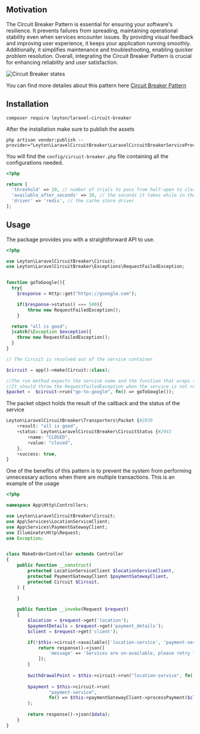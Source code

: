 ## Motivation
The Circuit Breaker Pattern is essential for ensuring your software's resilience. It prevents failures from spreading, maintaining operational stability even when services encounter issues. By providing visual feedback and improving user experience, it keeps your application running smoothly. Additionally, it simplifies maintenance and troubleshooting, enabling quicker problem resolution. Overall, integrating the Circuit Breaker Pattern is crucial for enhancing reliability and user satisfaction.

![Circuit Breaker states](https://github.com/leyton-group/laravel-circuit-breaker/assets/12276076/64e09281-f2c0-4cd2-9b7f-f268bc6e779a)


You can find more detailes about this pattern here [Circuit Breaker Pattern](https://learn.microsoft.com/en-us/azure/architecture/patterns/circuit-breaker)
## Installation
````
composer require leyton/laravel-circuit-breaker
````
After the installation make sure to publish the assets
````
php artisan vendor:publish --provider="Leyton\LaravelCircuitBreaker\LaravelCircuitBreakerServiceProvider"
````

You will find the ````config/circuit-breaker.php```` file containing all the configurations needed.
````php
<?php

return [
  'threshold' => 10, // number of trials to pass from half-open to closed/open and from closed to half-open
  'available_after_seconds' => 10, // the seconds it takes while in the open status
  'driver' => 'redis', // the cache store driver
];
````
## Usage

The package provides you with a straightforward API to use.

````php
<?php

use Leyton\LaravelCircuitBreaker\Circuit;
use Leyton\LaravelCircuitBreaker\Exceptions\RequestFailedException;


function goToGoogle(){
  try{
    $response = Http::get("https://gooogle.com");

    if($response->status() === 500){
        throw new RequestFailedException();
    }

  return "all is good";
  }catch(\Exception $exception){
    throw new RequestFailedException();
  }
}

// The Circuit is resolved out of the service container

$circuit = app()->make(Circuit::class);

//The run method expects the service name and the function that wraps the service
//It should throw the RequestFailedException when the service is not responding as expected
$packet =  $circuit->run("go-to-google", fn() => goToGoogle());

````
The packet object holds the result of the callback and the status of the service

````php
Leyton\LaravelCircuitBreaker\Transporters\Packet {#2939
    +result: "all is good",
    +status: Leyton\LaravelCircuitBreaker\CircuitStatus {#2943
        +name: "CLOSED",
        +value: "closed",
    },
    +success: true,
}

````

One of the benefits of this pattern is to prevent the system from performing unnecessary actions when there are multiple transactions.
This is an example of the usage

````php
<?php

namespace App\Http\Controllers;

use Leyton\LaravelCircuitBreaker\Circuit;
use App\Services\LocationServiceClient;
use App\Services\PaymentGatewayClient;
use Illuminate\Http\Request;
use Exception;


class MakeOrderController extends Controller
{
    public function __construct(
        protected LocationServiceClient $locationServiceClient,
        protected PaymentGatewayClient $paymentGatewayClient,
        protected Circuit $Circuit,
    ) {
        
    }

    public function __invoke(Request $request)
    {
        $location = $request->get('location');
        $paymentDetails = $request->get('payment_details');
        $client = $request->get('client');

        if(!$this->circuit->available(['location-service', 'payment-service'])){
            return response()->json([
                'message' => 'Services are un-available, please retry later'
            ]);
        }
        
        $withdrawalPoint = $this->circuit->run("location-service", fn() => $this->locationServiceClient->getNearWithdrawalPoint($location));
        
        $payment = $this->circuit->run(
                "payment-service", 
                fn() => $this->paymentGatewayClient->processPayment($client, $order, $withdrawalPoint->result)
        );
        
        return response()->json($data);
    }
}

````

